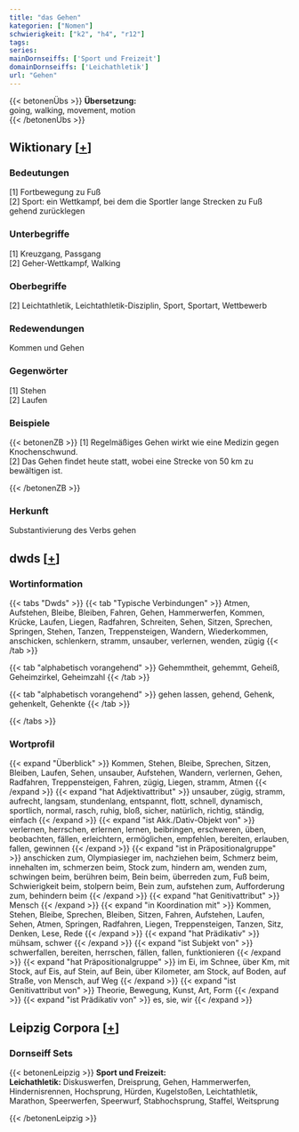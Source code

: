 ```yaml
---
title: "das Gehen"
kategorien: ["Nomen"]
schwierigkeit: ["k2", "h4", "r12"]
tags:
series:
mainDornseiffs: ['Sport und Freizeit']
domainDornseiffs: ['Leichathletik']
url: "Gehen"
---
```


{{< betonenÜbs >}}
**Übersetzung:**  
going, walking, movement, motion  
{{< /betonenÜbs >}}

## Wiktionary [[+](https://de.wiktionary.org/wiki/Gehen)]

### Bedeutungen
[1] Fortbewegung zu Fuß  
[2] Sport: ein Wettkampf, bei dem die Sportler lange Strecken zu Fuß gehend zurücklegen  

### Unterbegriffe
[1] Kreuzgang, Passgang  
[2] Geher-Wettkampf, Walking  

### Oberbegriffe
[2] Leichtathletik, Leichtathletik-Disziplin, Sport, Sportart, Wettbewerb  

### Redewendungen
Kommen und Gehen  

### Gegenwörter
[1] Stehen  
[2] Laufen  

### Beispiele
{{< betonenZB >}}
[1] Regelmäßiges Gehen wirkt wie eine Medizin gegen Knochenschwund.  
[2] Das Gehen findet heute statt, wobei eine Strecke von 50 km zu bewältigen ist.  

{{< /betonenZB >}}
### Herkunft
Substantivierung des Verbs gehen  



## dwds [[+](https://www.dwds.de/wb/Gehen)]

### Wortinformation
{{< tabs "Dwds" >}}
{{< tab "Typische Verbindungen" >}}
Atmen, Aufstehen, Bleibe, Bleiben, Fahren, Gehen, Hammerwerfen, Kommen, Krücke, Laufen, Liegen, Radfahren, Schreiten, Sehen, Sitzen, Sprechen, Springen, Stehen, Tanzen, Treppensteigen, Wandern, Wiederkommen, anschicken, schlenkern, stramm, unsauber, verlernen, wenden, zügig
{{< /tab >}}

{{< tab "alphabetisch vorangehend" >}}
Gehemmtheit, gehemmt, Geheiß, Geheimzirkel, Geheimzahl
{{< /tab >}}

{{< tab "alphabetisch vorangehend" >}}
gehen lassen, gehend, Gehenk, gehenkelt, Gehenkte
{{< /tab >}}

{{< /tabs >}}

### Wortprofil
{{< expand "Überblick" >}} Kommen, Stehen, Bleibe, Sprechen, Sitzen, Bleiben, Laufen, Sehen, unsauber, Aufstehen, Wandern, verlernen, Gehen, Radfahren, Treppensteigen, Fahren, zügig, Liegen, stramm, Atmen {{< /expand >}}
{{< expand "hat Adjektivattribut" >}} unsauber, zügig, stramm, aufrecht, langsam, stundenlang, entspannt, flott, schnell, dynamisch, sportlich, normal, rasch, ruhig, bloß, sicher, natürlich, richtig, ständig, einfach {{< /expand >}}
{{< expand "ist Akk./Dativ-Objekt von" >}} verlernen, herrschen, erlernen, lernen, beibringen, erschweren, üben, beobachten, fällen, erleichtern, ermöglichen, empfehlen, bereiten, erlauben, fallen, gewinnen {{< /expand >}}
{{< expand "ist in Präpositionalgruppe" >}} anschicken zum, Olympiasieger im, nachziehen beim, Schmerz beim, innehalten im, schmerzen beim, Stock zum, hindern am, wenden zum, schwingen beim, berühren beim, Bein beim, überreden zum, Fuß beim, Schwierigkeit beim, stolpern beim, Bein zum, aufstehen zum, Aufforderung zum, behindern beim {{< /expand >}}
{{< expand "hat Genitivattribut" >}} Mensch {{< /expand >}}
{{< expand "in Koordination mit" >}} Kommen, Stehen, Bleibe, Sprechen, Bleiben, Sitzen, Fahren, Aufstehen, Laufen, Sehen, Atmen, Springen, Radfahren, Liegen, Treppensteigen, Tanzen, Sitz, Denken, Lese, Rede {{< /expand >}}
{{< expand "hat Prädikativ" >}} mühsam, schwer {{< /expand >}}
{{< expand "ist Subjekt von" >}} schwerfallen, bereiten, herrschen, fällen, fallen, funktionieren {{< /expand >}}
{{< expand "hat Präpositionalgruppe" >}} im Ei, im Schnee, über Km, mit Stock, auf Eis, auf Stein, auf Bein, über Kilometer, am Stock, auf Boden, auf Straße, von Mensch, auf Weg {{< /expand >}}
{{< expand "ist Genitivattribut von" >}} Theorie, Bewegung, Kunst, Art, Form {{< /expand >}}
{{< expand "ist Prädikativ von" >}} es, sie, wir {{< /expand >}}

## Leipzig Corpora [[+](https://corpora.uni-leipzig.de/en/res?word=Gehen&corpusId=deu_newscrawl-public_2018)]

### Dornseiff Sets
{{< betonenLeipzig >}}
**Sport und Freizeit:**  
**Leichathletik:** Diskuswerfen, Dreisprung, Gehen, Hammerwerfen, Hindernisrennen, Hochsprung, Hürden, Kugelstoßen, Leichtathletik, Marathon, Speerwerfen, Speerwurf, Stabhochsprung, Staffel, Weitsprung  

{{< /betonenLeipzig >}}
